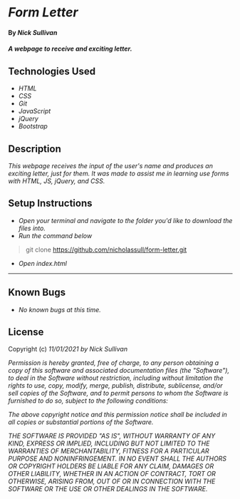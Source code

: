 # _Form Letter_

#### By _**Nick Sullivan**_

#### _A webpage to receive and exciting letter._

## Technologies Used

* _HTML_
* _CSS_
* _Git_
* _JavaScript_
* _jQuery_
* _Bootstrap_

## Description

_This webpage receives the input of the user's name and produces an exciting letter, just for them. It was made to assist me in learning use forms with HTML, JS, jQuery, and CSS._

## Setup Instructions

* _Open your terminal and navigate to the folder you'd like to download the files into._
* _Run the command below_
> git clone https://github.com/nicholassull/form-letter.git
* _Open index.html_
___


## Known Bugs

* _No known bugs at this time._

## License

Copyright (c) _11/01/2021_ _by Nick Sullivan_


_Permission is hereby granted, free of charge, to any person obtaining a copy of this software and associated documentation files (the "Software"), to deal in the Software without restriction, including without limitation the rights to use, copy, modify, merge, publish, distribute, sublicense, and/or sell copies of the Software, and to permit persons to whom the Software is furnished to do so, subject to the following conditions:_

_The above copyright notice and this permission notice shall be included in all copies or substantial portions of the Software._

_THE SOFTWARE IS PROVIDED "AS IS", WITHOUT WARRANTY OF ANY KIND, EXPRESS OR IMPLIED, INCLUDING BUT NOT LIMITED TO THE WARRANTIES OF MERCHANTABILITY, FITNESS FOR A PARTICULAR PURPOSE AND NONINFRINGEMENT. IN NO EVENT SHALL THE AUTHORS OR COPYRIGHT HOLDERS BE LIABLE FOR ANY CLAIM, DAMAGES OR OTHER LIABILITY, WHETHER IN AN ACTION OF CONTRACT, TORT OR OTHERWISE, ARISING FROM, OUT OF OR IN CONNECTION WITH THE SOFTWARE OR THE USE OR OTHER DEALINGS IN THE SOFTWARE._